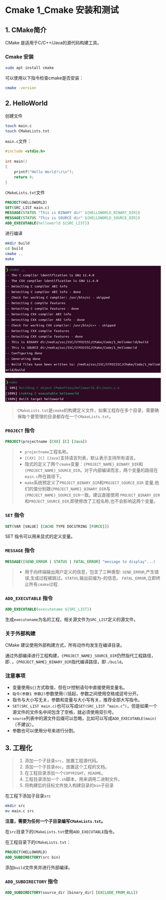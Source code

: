 # Cmake 1_Cmake 安装和测试

## 1. CMake简介
CMake 是适用于C/C++/Java的源代码构建工具。

### Cmake 安装

```sh
sudo apt install cmake
```

可以使用以下指令检查cmake是否安装：

```sh
cmake -version
```

## 2. HelloWorld

创建文件

```sh
touch main.c
touch CMakeLists.txt
```

`main.c`文件：

```c
#include <stdio.h>

int main()
{
	printf("Hello World!\r\n");
	return 0;
}
```

`CMakeLists.txt`文件

```cmake
PROJECT(HELLOWORLD)
SET(SRC_LIST main.c)
MESSAGE(STATUS "This is BINARY dir" ${HELLOWORLD_BINARY_DIR})
MESSAGE(STATUS "This is SOURCE dir" ${HELLOWORLD_SOURCE_DIR})
ADD_EXECUTABLE(helloworld ${SRC_LIST})
```

进行编译

```sh
mkdir build
cd build
cmake ..
make
```

![NULL](picture_1.jpg)

![NULL](picture_2.jpg)

> `CMakeLists.txt`是`cmake`的构建定义文件，如果工程存在多个目录，需要确保每个要管理的目录都存在一个`CMakeLists.txt`。

### `PROJECT` 指令

```cmake
PROJECT(projectname [CXX] [C] [Java])
```

> - `projectname`工程名称。
> - `[CXX] [C] [Java]`支持语言列表，默认表示支持所有语言。
> - 隐式的定义了两个`cmake`变量：`{PROJECT_NAME}_BINARY_DIR`和`{PROJECT_NAME}_SOURCE_DIR`。对于内部编译而言，两个变量的路径在`main.c`所在路径下。
> - `make`系统预定义了`PROJECT_BINARY_DIR`和`PROJECT_SOURCE_DIR`
>   变量,他们的值分别跟`{PROJECT_NAME}_BINARY_DIR`与`{PROJECT_NAME}_SOURCE_DIR`一致。建议直接使用 `PROJECT_BINARY_DIR`和`PROJECT_SOURCE_DIR`,即使修改了工程名称,也不会影响这两个变量。

### `SET` 指令

```cmake
SET(VAR [VALUE] [CACHE TYPE DOCSTRING [FORCE]])
```

SET 指令可以用来显式的定义变量。

### `MESSAGE` 指令

```cmake
MESSAGE([SEND_ERROR | STATUS | FATAL_ERROR] "message to display"...)
```

> - 用于向终端输出用户定义的信息，包含了三种类型:
>   `SEND_ERROR`,产生错误,生成过程被跳过。`STATUS`,输出前缀为`—`的信息。
>   `FATAL_ERROR`,立即终止所有`cmake`过程.

### `ADD_EXECUTABLE` 指令

```cmake
ADD_EXECUTABLE(executename ${SRC_LIST})
```

生成`executename`为名的工程，相关源文件为`SRC_LIST`定义的源文件。

### 关于外部构建

CMake 建议使用外部构建方式，所有动作均发生在编译目录。

通过外部编译进行工程构建，`{PROJECT_NAME}_SOURCE_DIR`仍然指代工程路径，即`.`，`{PROJECT_NAME}_BINARY_DIR`指代编译路径，即`./build`。

### 注意事项

- 变量使用`${}`方式取值，但在`IF`控制语句中直接使用变量名。
- `指令(参数1 参数2)`参数使用`()`括起，参数之间使用空格或逗号分开。
- 指令与大小写无关，参数和变量与大小写有关，推荐全部大写指令。
- `SET(SRC_LIST main.c)`也可以写成`SET(SRC_LIST “main.c”)`，但是如果一个源文件的文件名中间包含了空格，就必须使用双引号。
- `source`列表中的源文件后缀可以忽略，比如可以写成`ADD_EXECUTABLE(main)`（不建议）。
- 参数也可以使用分号来进行分割。

## 3. 工程化

> 1. 添加一个子目录`src`，放置工程源代码。
> 2. 添加一个子目录`doc`，放置这个工程的文档。
> 3. 在工程目录添加一个`COPYRIGHT`，`README`。
> 4. 工程目录添加一个`.sh`脚本，用来调用二进制文件。
> 5. 将构建后的目标文件放入构建目录的`bin`子目录

在工程下添加子目录`src`

```sh
mkdir src
mv main.c src
```

**注意，需要为任何一个子目录编写`CMakeLists.txt`。**

在`src`目录下的`CMakeLists.txt`使用`ADD_EXECUTABLE`指令。

在工程目录下的`CMakeLists.txt`：

```cmake
PROJECT(HELLOWORLD)
ADD_SUBDIRECTORY(src bin)
```

添加`build`文件夹并进行外部编译。

### `ADD_SUBDIRECTORY` 指令

```cmake
ADD_SUBDIRECTORY(source_dir [binary_dir] [EXCLUDE_FROM_ALL])
```

